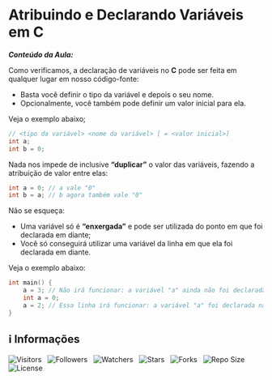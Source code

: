 <!-- Título -->
# Atribuindo e Declarando Variáveis em C

***Conteúdo da Aula:***

Como verificamos, a declaração de variáveis no **C** pode ser feita em qualquer lugar em nosso código-fonte:

* Basta você definir o tipo da variável e depois o seu nome.
* Opcionalmente, você também pode definir um valor inicial para ela.

Veja o exemplo abaixo;

```c
// <tipo da variável> <nome da variável> [ = <valor inicial>]
int a;
int b = 0;
```

Nada nos impede de inclusive **“duplicar”** o valor das variáveis, fazendo a atribuição de valor entre elas:

```c
int a = 0; // a vale "0"
int b = a; // b agora também vale "0"
```

Não se esqueça:

* Uma variável só é **“enxergada”** e pode ser utilizada do ponto em que foi declarada em diante;
* Você só conseguirá utilizar uma variável da linha em que ela foi declarada em diante.

Veja o exemplo abaixo:

```c
int main() {
    a = 3; // Não irá funcionar: a variável "a" ainda não foi declarada
    int a = 0;
    a = 2; // Essa linha irá funcionar: a variável "a" foi declarada na linha anterior!
}
```

<!-- Informações -->
## &#8505; Informações

![Visitors](https://api.visitorbadge.io/api/visitors?path=Devsgeeknerd%2Fcla-atr-dec-var-c-var-tip-dad-c-log-par-pro-com-bas&label=Visitantes&labelColor=%23700070&labelStyle=none&countColor=%23000fff&style=plastic&color=%23ffffff "Total de Visitantes")
&nbsp;
![Followers](https://img.shields.io/github/followers/Devsgeeknerd?style=p&label=Seguidores&labelColor=800080&color=000fff "Total de Seguidores")
&nbsp;
![Watchers](https://img.shields.io/github/watchers/Devsgeeknerd/cla-atr-dec-var-c-var-tip-dad-c-log-par-pro-com-bas?style=p&label=Observadores&labelColor=800080&color=000fff "Total de Observadores")
&nbsp;
![Stars](https://img.shields.io/github/stars/Devsgeeknerd/cla-atr-dec-var-c-var-tip-dad-c-log-par-pro-com-bas?style=p&label=Estrelas&labelColor=800080&color=000fff "Total de Estrelas")
&nbsp;
![Forks](https://img.shields.io/github/forks/Devsgeeknerd/cla-atr-dec-var-c-var-tip-dad-c-log-par-pro-com-bas?style=p&label=Bifurcações&labelColor=800080&color=000fff "Total de Bifurcações")
&nbsp;
![Repo Size](https://img.shields.io/github/repo-size/Devsgeeknerd/cla-atr-dec-var-c-var-tip-dad-c-log-par-pro-com-bas?style=p&label=Tamanho&labelColor=800080&color=000fff "Tamanho do Repositório")
&nbsp;
![License](https://img.shields.io/github/license/Devsgeeknerd/cla-atr-dec-var-c-var-tip-dad-c-log-par-pro-com-bas?style=p&label=Licença&labelColor=800080&color=000fff "Licença do Repositório")
